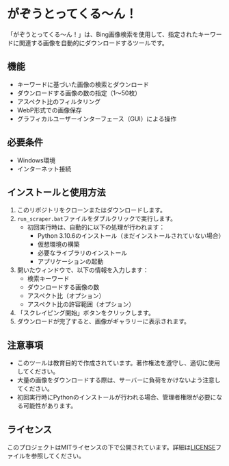 # がぞうとってくる～ん！

「がぞうとってくる～ん！」は、Bing画像検索を使用して、指定されたキーワードに関連する画像を自動的にダウンロードするツールです。

## 機能

- キーワードに基づいた画像の検索とダウンロード
- ダウンロードする画像の数の指定（1〜50枚）
- アスペクト比のフィルタリング
- WebP形式での画像保存
- グラフィカルユーザーインターフェース（GUI）による操作

## 必要条件

- Windows環境
- インターネット接続

## インストールと使用方法

1. このリポジトリをクローンまたはダウンロードします。
2. `run_scraper.bat`ファイルをダブルクリックで実行します。
   - 初回実行時は、自動的に以下の処理が行われます：
     - Python 3.10.6のインストール（まだインストールされていない場合）
     - 仮想環境の構築
     - 必要なライブラリのインストール
     - アプリケーションの起動
3. 開いたウィンドウで、以下の情報を入力します：
   - 検索キーワード
   - ダウンロードする画像の数
   - アスペクト比（オプション）
   - アスペクト比の許容範囲（オプション）
4. 「スクレイピング開始」ボタンをクリックします。
5. ダウンロードが完了すると、画像がギャラリーに表示されます。

## 注意事項

- このツールは教育目的で作成されています。著作権法を遵守し、適切に使用してください。
- 大量の画像をダウンロードする際は、サーバーに負荷をかけないよう注意してください。
- 初回実行時にPythonのインストールが行われる場合、管理者権限が必要になる可能性があります。

## ライセンス

このプロジェクトはMITライセンスの下で公開されています。詳細は[LICENSE](LICENSE)ファイルを参照してください。
